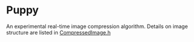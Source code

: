 # Puppy

An experimental real-time image compression algorithm. Details on image structure are listed in [CompressedImage.h](https://github.com/ala53/puppy/blob/master/CameraView/CameraView/Images/CompressedImage.h#L9)
